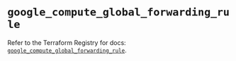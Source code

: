 # `google_compute_global_forwarding_rule`

Refer to the Terraform Registry for docs: [`google_compute_global_forwarding_rule`](https://registry.terraform.io/providers/hashicorp/google/6.28.0/docs/resources/compute_global_forwarding_rule).
